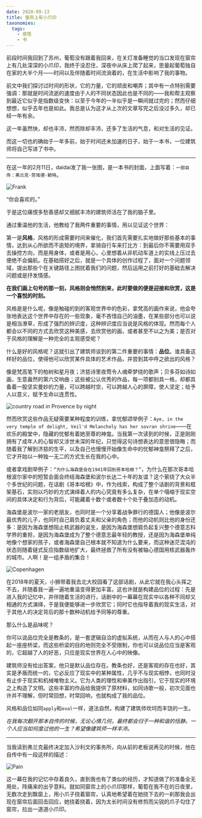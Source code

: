 ```yaml
---
date: 2020-09-13
title: 窗帘上有小爪印
taxonomies:
  tags:
    - 感悟
    - 书
---
```


前段时间我回到了苏州，葡萄没有跟着我回来，在关灯准备睡觉的当口发现在窗帘上有几处深深的小爪印，我终于没忍住，深夜中从床上爬了起来，思量起葡萄独自在家的大半个月——时间以及伴随着时间流淌着的，在生活中影响了我的事物。

<!--more-->

前文中我们探讨过时间的形状，它的力量，它的顽皮和嘲弄；其中有一点特别需要强调：那就是时间流逝的速度由于人的不同状态因此也是不同的——我和帮主观察到最近它似乎是指数级变快：以至于今年的一半似乎是一瞬间就过完的；然而仔细想想，似乎去年也是如此。我总是认为这才从上次的文章写完之后没过多久，却已经一年有余。

这一年虽然快，却也丰沛，然而除却丰沛，还多了生活的气息，和对生活的见证。

而这一切也的确始于一年多前，始于时间还未加速的日子，始于一本书，一位建筑师将自己写进了书中。

***

在这一年的2月11日，daidai发了我一张图，是一本书的封面，上面写着：`一部自传：弗兰克·劳埃德·赖特`。

![Frank](https://blog.thrimbda.com/images/2020/09/13/frank.jpg)

“你会喜欢的。”

于是这位痛恨多愁善感却又细腻丰沛的建筑师活在了我的脑子里。

通过重温他的生活，他教给了我两件重要的事情，用以见证这个世界：

第一是**风格**，风格的形成需要时间来催化，我们首先需要扎实地做好那些基本的事情，达到从心所欲而不逾矩的境界，拿骑自行车来打比方：到最后你不需要用双手去操控方向，而是用身体，或者是用心，心里想着从非机动车道上的实线上压过去便绝不会偏航。在基础搭好之后，就是一个具体的创作过程了，面对一个问题领域，提出那些个在关键路径上困扰着我们的问题，然后运用之前打好的基础去解决问题或是抒发情感。

**在我们画上句号的那一刻，风格则会悄然到来，此时要做的便是迎接和欣赏，这是一个喜悦的时刻。**

风格是是什么呢，像是触碰的到的客观世界中的色彩，拿梵高的画作来说，他会夸张地表达这个世界中存在的一些现象，毫不吝惜自己的油墨，在某些部分也可以说是相当潦草，形成了强烈的辨识度，这种辨识度应当说是风格的体现。然而每个人都会以不同的方式去欣赏这种美感，去欣赏他的画，或者甚至不以之为美；是否对于风格的理解是一种完全的主观感受呢？

什么是好的风格呢？这就引出了建筑师谈到的第二件重要的事情：**品位**。谁具备这样好的品位，使得他可以欣赏某件具体的艺术作品，并尝到其中呼之欲出的风格？

像是梵高笔下的柏树和星月夜；济慈诗里夜莺令人魂牵梦绕的歌声；贝多芬如诗如画，生意盎然的第六交响曲；这些被公认优秀的作品，每一项都别具一格，却都具备着一股坚实曼妙的力量，可以跨越时空，可以跨越人心的屏障，使人坚定；给予人以意义，赋予生命以连贯性。

![country road in Provence by night](https://blog.thrimbda.com/images/2020/09/13/Country_road_in_Provence_by_night.jpg)

然而欣赏这些作品无疑需要某种程度的训练，拿忧郁颂举例子：`Aye, in the very temple of delight, Veil'd Melancholy has her sovran shrine`——在欢乐的殿堂中，隐藏的忧郁有着她至尊的神龛。当我第一次读到的时候，正是刚刚拥有了成年人的心智却又涉世未深的年纪，只觉得这句诗想表达的意思很隐晦；而随着我了解到济慈的生平，以及自己也慢慢开始像生命中的忧郁神龛祭拜了之后，它才开始以一种独一无二的方式生长在我的心中。

或者拿戏剧举例子：`“为什么海森堡会在1941年回到哥本哈根？”`，为什么在那次哥本哈根波尔家中的短暂会面会终结海森堡和波尔长达二十年的友谊？这个萦绕了大众半个多世纪的问题，在话剧《哥本哈根》中，作为线索，构成了整个话剧的背景和框架基石，实则以巧妙的方式演绎着人的内心究竟有多么复杂，在单个塌缩于现实空间的具体决定和行为背后，可能藏着十数个或者数十个处于叠加态的动机。

海森堡是波尔一家的老朋友，也同时是一个分享着战争罪行的德国人；他像是波尔最优秀的儿子，也同时自己肩负着丈夫和父亲的角色；而他的动机则比他的身份还多：是因为海森堡想阻止核武器的诞生，是因为海森堡想肩负起复兴整个德意志科学界的重担，是因为海森堡成为了整个德意志最年轻的教授，还是因为海森堡单纯地像个想家的孩子，或者海森堡自己根本就不知道为什么要来，而这种迷茫混沌的状态则随着链式反应指数级地扩大，最终拯救了所有没有被轴心德国用核武器轰炸的城市。人啊！是一组矛盾的集合！

![Copenhagen](https://blog.thrimbda.com/images/2020/09/13/copenhagen.jpg)

在2018年的夏天，小狮带着我去北大校园看了这部话剧，从此它就在我心头挥之不去，并随着我一遍一遍地重温变得更加丰富。这也许就是构建品位的过程：先是进入我的记忆中，并伴随着生活的进行，话剧中的一幕幕在现实中以各种不同却又相通的方式演绎，于是我便能够进一步欣赏它；同时它也指导着我的现实生活，对于其他人的决定背后的那十数种动机给予同等的尊重。

那么什么是品味呢？

你可以说品位完全是教条的，是一套逻辑自洽的虚拟系统，从而在人与人的心中搭起一座座桥梁，而这些桥梁的目的地则完全不受限制，你也可以说品位应当是客观的，它超越了人的好恶，只应是现实世界在人心中的映像。

建筑师没有给出答案，他只是默认品位存在。教条也好，还是客观的存在也好，其实是矛盾而统一的，它必反应了现实中的某种属性，几乎不与现实相悖，也同时没有止步于现实和机械唯物主义。它为人类的理性和审美作出指引，它于现实的环境之上构造了文明。这些丰富的作品给我提供了原材料，如同诗歌一般，初次见面也许并不理解，但时常回想，时常回响，也就构成了我的品位。

风格和品位如同`apply`和`eval`一样，道法自然，构建了建筑师坎坷而丰饶的一生。

*在我每次翻开那本自传的时候，无论心情几何，最终都会归于一种和谐的恬静。一个人应当如何度过他的一生？希望像建筑师一样丰沛。*

***

当我读到弗兰克最终决定加入沙利文的事务所，向从前的老板说再见的时候，他在自传中有一段这样的描述：

![Pain](https://blog.thrimbda.com/images/2020/09/13/pain.jpg)

这一幕在我的记忆中存着良久，直到我也有了类似的经历，才知道做了的准备全无用处，阵痛来的出乎意料。就如同窗帘上的小爪印那样，葡萄在我不在的日夜里，无数次走到飘窗上，用小爪子挠着窗帘，认真地希望着在她挠下去的一刹那我会出现在窗帘后面回击回应，她挠着挠着，因为太长时间没有修剪而尖锐的爪子勾住了窗帘，拉出一道道小爪印。